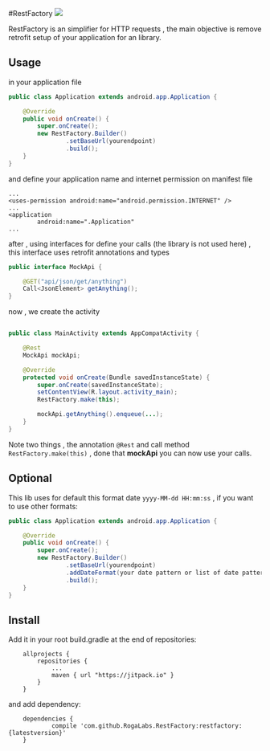 #RestFactory
[![](https://jitpack.io/v/RogaLabs/RestFactory.svg)](https://jitpack.io/#RogaLabs/RestFactory)

RestFactory is an simplifier for HTTP requests , the main objective is remove retrofit setup of your application for an library.

## Usage

in your application file

```java
public class Application extends android.app.Application {

    @Override
    public void onCreate() {
        super.onCreate();
        new RestFactory.Builder()
                .setBaseUrl(yourendpoint)
                .build();
    }
}
```

and define your application name and internet permission on manifest file

```
...
<uses-permission android:name="android.permission.INTERNET" />
...
<application
        android:name=".Application"
...
```






after , using interfaces for define your calls (the library is not used here) , 
this interface uses retrofit annotations and types

```java
public interface MockApi {

    @GET("api/json/get/anything")
    Call<JsonElement> getAnything();
}

```

now , we create the activity 

```java

public class MainActivity extends AppCompatActivity {

    @Rest
    MockApi mockApi;

    @Override
    protected void onCreate(Bundle savedInstanceState) {
        super.onCreate(savedInstanceState);
        setContentView(R.layout.activity_main);
        RestFactory.make(this);

        mockApi.getAnything().enqueue(...);
    }
}
```

Note two things , the annotation ```@Rest``` and call method ```RestFactory.make(this)``` , done that __mockApi__ you can now use your calls.


## Optional

This lib uses for default this format date ```yyyy-MM-dd HH:mm:ss``` , if you want to use other formats:

```java
public class Application extends android.app.Application {

    @Override
    public void onCreate() {
        super.onCreate();
        new RestFactory.Builder()
                .setBaseUrl(yourendpoint)
                .addDateFormat(your date pattern or list of date patterns)
                .build();
    }
}
```


## Install

Add it in your root build.gradle at the end of repositories:

```
	allprojects {
		repositories {
			...
			maven { url "https://jitpack.io" }
		}
	}
```

and add dependency:

```
	dependencies {
	        compile 'com.github.RogaLabs.RestFactory:restfactory:{latestversion}'
	}
```



